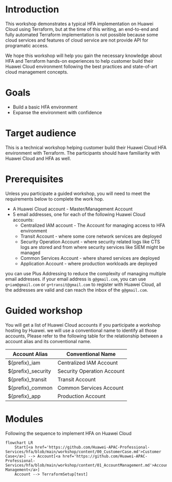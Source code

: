 # Introduction 
This workshop demonstrates a typical HFA implementation on Huawei Cloud using Terraform, but at the time of this writing, an end-to-end and fully automated Terraform implementation is not possible because some cloud services and features of cloud service are not provide API for programatic access. 

We hope this workshop will help you gain the necessary knowledge about HFA and Terraform hands-on experiences to help customer build their Huawei Cloud environment following the best practices and state-of-art cloud management concepts.

# Goals

* Build a basic HFA environment
* Expanse the environment with confidence

# Target audience
This is a technical workshop helping customer build their Huawei Cloud HFA environment with Terraform. The participants should have familiarity with Huawei Cloud and HFA as well.

# Prerequisites
Unless you participate a guided workshop, you will need to meet the requirements below to complete the work hop.

* A Huawei Cloud account - Master/Management Account
* 5 email addresses, one for each of the following Huawei Cloud accounts:
    * Centralized IAM account - The Account for managing access to HFA environment
    * Transit Account - where some core network services are deployed
    * Security Operation Account - where security related logs like CTS logs are stored and from where security services like SIEM might be managed
    * Common Services Account - where shared services are deployed
    * Application Account - where production workloads are deployed

you can use Plus Addressing to reduce the complexity of managing multiple email addresses. if your email address is `g@gmail.com`, you can use `g+iam@gmail.com` or `g+transit@gmail.com` to register with Huawei Cloud, all the addresses are valid and can reach the inbox of the `g@gmail.com`.

# Guided workshop
You will get a list of Huawei Cloud accounts if you participate a workshop hosting by Huawei. we will use a conventional name to identify all those accounts, Please refer to the following table for the relationship between a account alias and its conventional name.

| Account Alias | Conventional Name |
| ------------- | ----------------- |
| ${prefix}_iam | Centralized IAM Account |
| ${prefix}_security | Security Operation Account |
| ${prefix}_transit | Transit Account |
| ${prefix}_common  | Common Services Account |
| ${prefix}_app     | Production Account |

# Modules
Following the sequence to implement HFA on Huawei Cloud

```mermaid
flowchart LR
    Start[<a href='https://github.com/Huawei-APAC-Professional-Services/hfa/blob/main/workshop/content/00_CustomerCase.md'>Customer Case</a>] --> Account[<a href='https://github.com/Huawei-APAC-Professional-Services/hfa/blob/main/workshop/content/01_AccountManagement.md'>Account Management</a>]
    Account --> TerraformSetup[test]
```